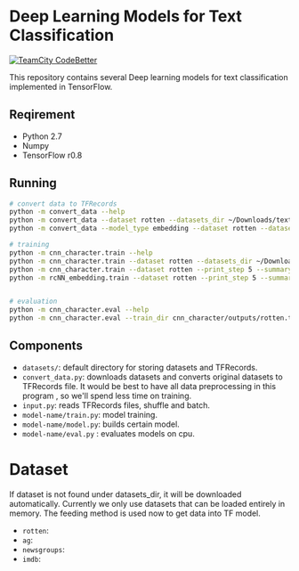 # Deep Learning Models for Text Classification
[![TeamCity CodeBetter](https://img.shields.io/teamcity/codebetter/bt428.svg)](yuhui-lin.github.io)

This repository contains several Deep learning models for text classification implemented in TensorFlow.

## Reqirement
* Python 2.7
* Numpy
* TensorFlow r0.8

## Running
```bash
# convert data to TFRecords
python -m convert_data --help
python -m convert_data --dataset rotten --datasets_dir ~/Downloads/text-classification/
python -m convert_data --model_type embedding --dataset rotten --datasets_dir ~/Downloads/text-classification/

# training
python -m cnn_character.train --help
python -m cnn_character.train --dataset rotten --datasets_dir ~/Downloads/text-classification/
python -m cnn_character.train --dataset rotten --print_step 5 --summary_step 30 --checkpoint_step 300 --num_epochs 200
python -m rcNN_embedding.train --dataset rotten --print_step 5 --summary_step 30 --checkpoint_step 300 --num_epochs 200 --datasets_dir ~/Downloads/text-classification/


# evaluation
python -m cnn_character.eval --help
python -m cnn_character.eval --train_dir cnn_character/outputs/rotten.time/
```
## Components
* ``datasets/``: default directory for storing datasets and TFRecords.
* ``convert_data.py``: downloads datasets and converts original datasets to TFRecords file. It would be best to have all data preprocessing in this program , so we'll spend less time on training.
* ``input.py``: reads TFRecords files, shuffle and batch.
* ``model-name/train.py``: model training.
* ``model-name/model.py``: builds certain model.
* ``model-name/eval.py`` : evaluates models on cpu.

# Dataset
If dataset is not found under datasets_dir, it will be downloaded automatically. Currently we only use datasets that can be loaded entirely in memory. The feeding method is used now to get data into TF model.
* ``rotten``:
* ``ag``:
* ``newsgroups``:
* ``imdb``:


